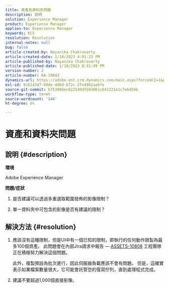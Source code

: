 ```yaml
---
title: 資產和資料夾問題
description: 說明
solution: Experience Manager
product: Experience Manager
applies-to: Experience Manager
keywords: KCS
resolution: Resolution
internal-notes: null
bug: false
article-created-by: Nayanika Chakravarty
article-created-date: 1/10/2023 4:01:23 PM
article-published-by: Nayanika Chakravarty
article-published-date: 1/10/2023 8:51:49 PM
version-number: 2
article-number: KA-19843
dynamics-url: https://adobe-ent.crm.dynamics.com/main.aspx?forceUCI=1&pagetype=entityrecord&etn=knowledgearticle&id=ea08d305-0091-ed11-aad1-6045bd0063aa
exl-id: 9c6143d7-69de-4dbd-b72c-2fe49b2aa6fe
source-git-commit: b753008ec622549dfd43861c641221e1c7e6d54b
workflow-type: tm+mt
source-wordcount: '144'
ht-degree: 6%

---
```


# 資產和資料夾問題

## 說明 {#description}


<b>環境</b>

Adobe Experience Manager

<b>問題/症狀</b>

1. 是否建議可以透過多重選取範圍發佈的影像限制？

2. 單一資料夾中可包含的影像是否有建議的限制？


## 解決方法 {#resolution}


1. 應該沒有這種限制，但是UI中有一個已知的限制，即執行的任何動作限製為最多100個資產。 此問題會在內部Jira請求中報告 —  [ASSETS-10808](https://jira.corp.adobe.com/browse/ASSETS-10808) 工程團隊正在積極努力解決這個問題。



   此外，複製預設為批次進行，因此伺服器負載應該不會有問題。 但是，這確實表示如果檔案數量很大，它可能會託管您的復寫佇列，直到處理程式完成。


2. 建議不要超過1,000個直接影像。
